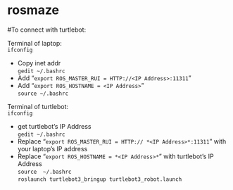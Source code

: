 # rosmaze

#To connect with turtlebot:  

Terminal of laptop:  
`ifconfig`  
  - Copy inet addr  
`gedit ~/.bashrc`  
  - Add “`export ROS_MASTER_RUI = HTTP://<IP Address>:11311`”  
  - Add “`export ROS_HOSTNAME = <IP Address>`”  
`source ~/.bashrc`  


Terminal of turtlebot:  
`ifconfig`  
  - get turtlebot’s IP Address  
`gedit ~/.bashrc`  
  - Replace “`export ROS_MASTER_RUI = HTTP:// *<IP Address>*:11311`” with your laptop’s IP address  
  - Replace “`export ROS_HOSTNAME = *<IP Address>*`” with turtlebot’s IP Address  
`source  ~/.bashrc`  
`roslaunch turtlebot3_bringup turtlebot3_robot.launch`  

